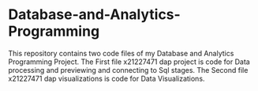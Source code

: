 # Database-and-Analytics-Programming
This repository contains two code files of my Database and Analytics Programming Project.
 The First file x21227471 dap project is code for Data processing and previewing and connecting to Sql stages.
 The Second file x21227471 dap visualizations is code for Data Visualizations.
